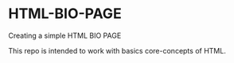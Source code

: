 # HTML-BIO-PAGE
Creating a simple HTML BIO PAGE

This repo is intended to work with basics core-concepts of HTML.
